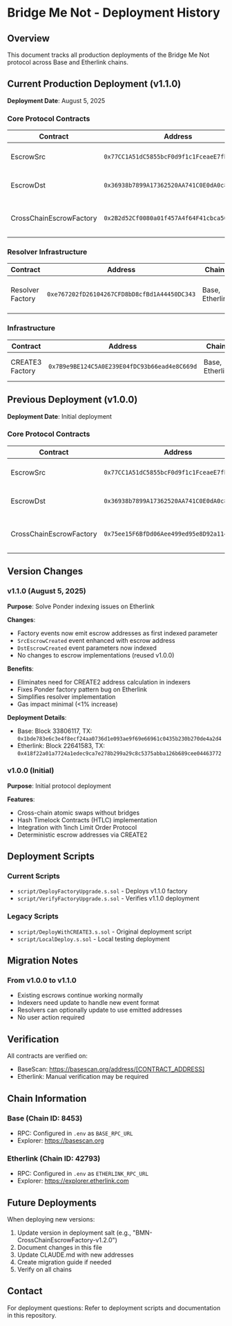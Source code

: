 # Bridge Me Not - Deployment History

## Overview

This document tracks all production deployments of the Bridge Me Not protocol across Base and Etherlink chains.

## Current Production Deployment (v1.1.0)

**Deployment Date**: August 5, 2025

### Core Protocol Contracts

| Contract | Address | Chains | Notes |
|----------|---------|--------|-------|
| EscrowSrc | `0x77CC1A51dC5855bcF0d9f1c1FceaeE7fb855a535` | Base, Etherlink | Implementation for source escrows |
| EscrowDst | `0x36938b7899A17362520AA741C0E0dA0c8EfE5e3b` | Base, Etherlink | Implementation for destination escrows |
| CrossChainEscrowFactory | `0x2B2d52Cf0080a01f457A4f64F41cbca500f787b1` | Base, Etherlink | **v1.1.0** - Enhanced with escrow address events |

### Resolver Infrastructure

| Contract | Address | Chains | Notes |
|----------|---------|--------|-------|
| Resolver Factory | `0xe767202fD26104267CFD8bD8cfBd1A44450DC343` | Base, Etherlink | Factory for resolver contracts |

### Infrastructure

| Contract | Address | Chains | Notes |
|----------|---------|--------|-------|
| CREATE3 Factory | `0x7B9e9BE124C5A0E239E04fDC93b66ead4e8C669d` | Base, Etherlink | Used for deterministic deployments |

## Previous Deployment (v1.0.0)

**Deployment Date**: Initial deployment

### Core Protocol Contracts

| Contract | Address | Chains | Notes |
|----------|---------|--------|-------|
| EscrowSrc | `0x77CC1A51dC5855bcF0d9f1c1FceaeE7fb855a535` | Base, Etherlink | Same as v1.1.0 |
| EscrowDst | `0x36938b7899A17362520AA741C0E0dA0c8EfE5e3b` | Base, Etherlink | Same as v1.1.0 |
| CrossChainEscrowFactory | `0x75ee15F6BfDd06Aee499ed95e8D92a114659f4d1` | Base, Etherlink | **v1.0.0** - Original factory |

## Version Changes

### v1.1.0 (August 5, 2025)

**Purpose**: Solve Ponder indexing issues on Etherlink

**Changes**:
- Factory events now emit escrow addresses as first indexed parameter
- `SrcEscrowCreated` event enhanced with escrow address
- `DstEscrowCreated` event parameters now indexed
- No changes to escrow implementations (reused v1.0.0)

**Benefits**:
- Eliminates need for CREATE2 address calculation in indexers
- Fixes Ponder factory pattern bug on Etherlink
- Simplifies resolver implementation
- Gas impact minimal (<1% increase)

**Deployment Details**:
- Base: Block 33806117, TX: `0x1bde783e6c3e4f8ecf24aa0736d1e093ae9f69e66961c0435b230b270de4a2d4`
- Etherlink: Block 22641583, TX: `0x418f22a01a7724a1edec9ca7e278b299a29c8c5375abba126b689cee04463772`

### v1.0.0 (Initial)

**Purpose**: Initial protocol deployment

**Features**:
- Cross-chain atomic swaps without bridges
- Hash Timelock Contracts (HTLC) implementation
- Integration with 1inch Limit Order Protocol
- Deterministic escrow addresses via CREATE2

## Deployment Scripts

### Current Scripts
- `script/DeployFactoryUpgrade.s.sol` - Deploys v1.1.0 factory
- `script/VerifyFactoryUpgrade.s.sol` - Verifies v1.1.0 deployment

### Legacy Scripts
- `script/DeployWithCREATE3.s.sol` - Original deployment script
- `script/LocalDeploy.s.sol` - Local testing deployment

## Migration Notes

### From v1.0.0 to v1.1.0
- Existing escrows continue working normally
- Indexers need update to handle new event format
- Resolvers can optionally update to use emitted addresses
- No user action required

## Verification

All contracts are verified on:
- BaseScan: https://basescan.org/address/[CONTRACT_ADDRESS]
- Etherlink: Manual verification may be required

## Chain Information

### Base (Chain ID: 8453)
- RPC: Configured in `.env` as `BASE_RPC_URL`
- Explorer: https://basescan.org

### Etherlink (Chain ID: 42793)
- RPC: Configured in `.env` as `ETHERLINK_RPC_URL`
- Explorer: https://explorer.etherlink.com

## Future Deployments

When deploying new versions:
1. Update version in deployment salt (e.g., "BMN-CrossChainEscrowFactory-v1.2.0")
2. Document changes in this file
3. Update CLAUDE.md with new addresses
4. Create migration guide if needed
5. Verify on all chains

## Contact

For deployment questions: Refer to deployment scripts and documentation in this repository.